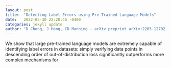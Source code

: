 ```yaml
---
layout: post
title:  "Detecting Label Errors using Pre-Trained Language Models"
date:   2022-05-30 22:20:45 -0400
categories: jekyll update
author: "D Chong, J Hong, CD Manning - arXiv preprint arXiv:2205.12702, 2022"
---
```

We show that large pre-trained language models are extremely capable of identifying label errors in datasets: simply verifying data points in descending order of out-of-distribution loss significantly outperforms more complex mechanisms for